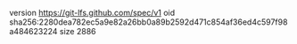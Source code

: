 version https://git-lfs.github.com/spec/v1
oid sha256:2280dea782ec5a9e82a26bb0a89b2592d471c854af36ed4c597f98a484623224
size 2886
